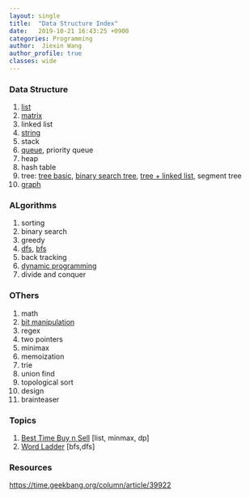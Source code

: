 ```yaml
---
layout: single
title:  "Data Structure Index"
date:   2019-10-21 16:43:25 +0900
categories: Programming
author:  Jiexin Wang
author_profile: true
classes: wide
---
```


### Data Structure

1.	[list](https://ha5ha6.github.io/judy_blog/programming/2019/10/29/data-structrue-list.html)
2.	[matrix](https://ha5ha6.github.io/judy_blog/programming/2019/10/29/data-structrue-matrix.html)
3.	linked list
4.	[string](https://ha5ha6.github.io/judy_blog/programming/2019/10/26/data-structrue-string.html)
5.	stack
6.	[queue](https://ha5ha6.github.io/judy_blog/programming/2019/10/27/data-structrue-queue.html), priority queue
7.	heap
8.	hash table
9.	tree: [tree basic](https://ha5ha6.github.io/judy_blog/programming/2019/10/21/data-structrue-tree.html), [binary search tree](https://ha5ha6.github.io/judy_blog/programming/2019/10/21/data-structrue-bst.html), [tree + linked list](https://ha5ha6.github.io/judy_blog/programming/2019/10/23/data-structrue-tree-linkedlist.html), segment tree
10. [graph](https://ha5ha6.github.io/judy_blog/programming/2019/11/1/data-structrue-matrix.html)

### ALgorithms

1.	sorting
2.	binary search
3.	greedy
4.  [dfs](https://ha5ha6.github.io/judy_blog/programming/2019/10/31/algorithm-dfs.html), [bfs](https://ha5ha6.github.io/judy_blog/programming/2019/10/27/algorithm-bfs.html)
5.	back tracking
6.	[dynamic programming](https://ha5ha6.github.io/judy_blog/programming/2019/10/23/algorithm-dp.html)
7.	divide and conquer

### OThers

1.	math
2.	[bit manipulation](https://ha5ha6.github.io/judy_blog/programming/2019/11/02/other-bit-manipulation.html)
3.	regex
4.	two pointers
5.	minimax
6.	memoization
7.	trie
8.	union find
9.	topological sort
10. design
11. brainteaser

### Topics

1. [Best Time Buy n Sell](https://ha5ha6.github.io/judy_blog/programming/2019/10/25/topics.html#best-time-buy-n-sell) [list, minmax, dp]  
2. [Word Ladder](https://ha5ha6.github.io/judy_blog/programming/2019/10/25/topics.html#word-ladder) [bfs,dfs]

### Resources

https://time.geekbang.org/column/article/39922
